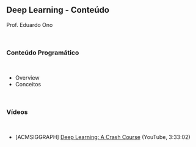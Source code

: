 ## Deep Learning - Conteúdo

Prof. Eduardo Ono

<br>

### Conteúdo Programático
<br>

* Overview
* Conceitos

<br>

### Vídeos
<br>

* [ACMSIGGRAPH] [Deep Learning: A Crash Course](https://www.youtube.com/watch?v=r0Ogt-q956I) (YouTube, 3:33:02)
